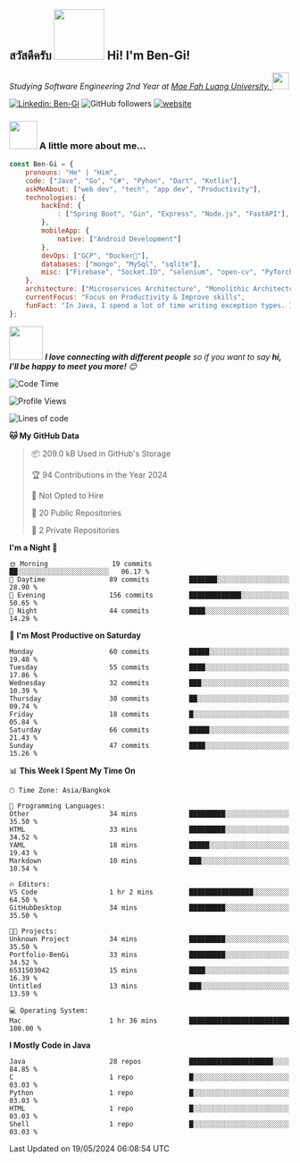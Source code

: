 <h2><p><a href="https://giphy.com/gifs/bread-L3nWlmgyqCeU8"></a></p>สวัสดีครับ <img src="https://media.giphy.com/media/L3nWlmgyqCeU8/giphy.gif" width="90" frameBorder="0" class="giphy-embed" allowFullScreen></img> Hi! I'm Ben-Gi!</h2>
<p><em>Studying Software Engineering 2nd Year at <a href="https://en.mfu.ac.th/home.html"> Mae Fah Luang University.
</a><img src="https://media.giphy.com/media/WUlplcMpOCEmTGBtBW/giphy.gif" width="30"> </em></p>


[![Linkedin: Ben-Gi](https://img.shields.io/badge/-BenGi-blue?style=flat-square&logo=Linkedin&logoColor=white&link=https://www.linkedin.com/in/nimit-tanbooutor-798139246/)](https://www.linkedin.com/in/nimit-tanbooutor-798139246/)
![GitHub followers](https://img.shields.io/github/followers/6531503042?label=Follow&style=social)
[![website](https://img.shields.io/badge/Website-46a2f1.svg?&style=flat-square&logo=Google-Chrome&logoColor=white&link=https://6531503042.github.io/Portfolio-BenGi/)](https://6531503042.github.io/Portfolio-BenGi/)

### <img src="https://media.giphy.com/media/VgCDAzcKvsR6OM0uWg/giphy.gif" width="50"> A little more about me...  

```javascript
const Ben-Gi = {
    pronouns: "He" | "Him",
    code: ["Jave", "Go", "C#", "Pyhon", "Dart", "Kotlin"],
    askMeAbout: ["web dev", "tech", "app dev", "Productivity"],
    technologies: {
        backEnd: {
            : ["Spring Boot", "Gin", "Express", "Node.js", "FastAPI"],
        },
        mobileApp: {
            native: ["Android Development"]
        },
        devOps: ["GCP", "Docker🐳"],
        databases: ["mongo", "MySql", "sqlite"],
        misc: ["Firebase", "Socket.IO", "selenium", "open-cv", "PyTorch"]
    },
    architecture: ["Microservices Architecture", "Monolithic Architecture", "Single page applications"],
    currentFocus: "Focus on Productivity & Improve skills",
    funFact: "In Java, I spend a lot of time writing exception types. It feels like you have to catch everything, just like in baseball."
};
```

<img src="https://media.giphy.com/media/LnQjpWaON8nhr21vNW/giphy.gif" width="60"> <em><b>I love connecting with different people</b> so if you want to say <b>hi, I'll be happy to meet you more!</b> 😊</em>

<!--START_SECTION:waka-->
![Code Time](http://img.shields.io/badge/Code%20Time-1%20hr%2056%20mins-blue)

![Profile Views](http://img.shields.io/badge/Profile%20Views-164-blue)

![Lines of code](https://img.shields.io/badge/From%20Hello%20World%20I%27ve%20Written-1.1%20million%20lines%20of%20code-blue)

**🐱 My GitHub Data** 

> 📦 209.0 kB Used in GitHub's Storage 
 > 
> 🏆 94 Contributions in the Year 2024
 > 
> 🚫 Not Opted to Hire
 > 
> 📜 20 Public Repositories 
 > 
> 🔑 2 Private Repositories 
 > 
**I'm a Night 🦉** 

```text
🌞 Morning                19 commits          ██░░░░░░░░░░░░░░░░░░░░░░░   06.17 % 
🌆 Daytime                89 commits          ███████░░░░░░░░░░░░░░░░░░   28.90 % 
🌃 Evening                156 commits         █████████████░░░░░░░░░░░░   50.65 % 
🌙 Night                  44 commits          ████░░░░░░░░░░░░░░░░░░░░░   14.29 % 
```
📅 **I'm Most Productive on Saturday** 

```text
Monday                   60 commits          █████░░░░░░░░░░░░░░░░░░░░   19.48 % 
Tuesday                  55 commits          ████░░░░░░░░░░░░░░░░░░░░░   17.86 % 
Wednesday                32 commits          ███░░░░░░░░░░░░░░░░░░░░░░   10.39 % 
Thursday                 30 commits          ██░░░░░░░░░░░░░░░░░░░░░░░   09.74 % 
Friday                   18 commits          █░░░░░░░░░░░░░░░░░░░░░░░░   05.84 % 
Saturday                 66 commits          █████░░░░░░░░░░░░░░░░░░░░   21.43 % 
Sunday                   47 commits          ████░░░░░░░░░░░░░░░░░░░░░   15.26 % 
```


📊 **This Week I Spent My Time On** 

```text
🕑︎ Time Zone: Asia/Bangkok

💬 Programming Languages: 
Other                    34 mins             █████████░░░░░░░░░░░░░░░░   35.50 % 
HTML                     33 mins             █████████░░░░░░░░░░░░░░░░   34.52 % 
YAML                     18 mins             █████░░░░░░░░░░░░░░░░░░░░   19.43 % 
Markdown                 10 mins             ███░░░░░░░░░░░░░░░░░░░░░░   10.54 % 

🔥 Editors: 
VS Code                  1 hr 2 mins         ████████████████░░░░░░░░░   64.50 % 
GitHubDesktop            34 mins             █████████░░░░░░░░░░░░░░░░   35.50 % 

🐱‍💻 Projects: 
Unknown Project          34 mins             █████████░░░░░░░░░░░░░░░░   35.50 % 
Portfolio-BenGi          33 mins             █████████░░░░░░░░░░░░░░░░   34.52 % 
6531503042               15 mins             ████░░░░░░░░░░░░░░░░░░░░░   16.39 % 
Untitled                 13 mins             ███░░░░░░░░░░░░░░░░░░░░░░   13.59 % 

💻 Operating System: 
Mac                      1 hr 36 mins        █████████████████████████   100.00 % 
```

**I Mostly Code in Java** 

```text
Java                     28 repos            █████████████████████░░░░   84.85 % 
C                        1 repo              █░░░░░░░░░░░░░░░░░░░░░░░░   03.03 % 
Python                   1 repo              █░░░░░░░░░░░░░░░░░░░░░░░░   03.03 % 
HTML                     1 repo              █░░░░░░░░░░░░░░░░░░░░░░░░   03.03 % 
Shell                    1 repo              █░░░░░░░░░░░░░░░░░░░░░░░░   03.03 % 
```




 Last Updated on 19/05/2024 06:08:54 UTC
<!--END_SECTION:waka-->

